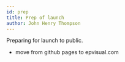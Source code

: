 ```yaml
---
id: prep
title: Prep of launch
author: John Henry Thompson
---
```


Preparing for launch to public.

- move from github pages to epvisual.com

